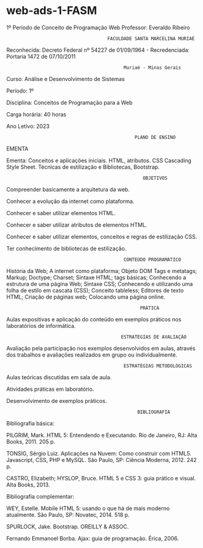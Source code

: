 # web-ads-1-FASM
 1º Período de Conceito de Programação Web          Professor: Everaldo Ribeiro

                                         FACULDADE SANTA MARCELINA MURIAÉ

Reconhecida: Decreto Federal nº 54227 de 01/09/1964 - Recredenciada: Portaria 1472 de 07/10/2011

                                               Muriaé - Minas Gerais



Curso: Análise e Desenvolvimento de Sistemas

Período: 1º

Disciplina: Conceitos de Programação para a Web

Carga horária: 40 horas

Ano Letivo: 2023


                                                   PLANO DE ENSINO

EMENTA

Ementa: Conceitos e aplicações iniciais. HTML, atributos. CSS Cascading Style Sheet. Técnicas de estilização e Bibliotecas, Bootstrap.

                                                      OBJETIVOS

Compreender basicamente a arquitetura da web.

Conhecer a evolução da internet como plataforma.

Conhecer e saber utilizar elementos HTML.

Conhecer e saber utilizar atributos de elementos HTML.

Conhecer e saber utilizar elementos, conceitos e regras de estilização CSS.

Ter conhecimento de bibliotecas de estilização.


                                               CONTEÚDO PROGRAMÁTICO


História da Web; A internet como plataforma; Objeto DOM Tags e metatags; Markup; Doctype; Charset; Sintaxe HTML; tags básicas; Conhecendo a estrutura de uma página Web; Sintaxe CSS; Conhecendo e utilizando uma folha de estilo em cascata (CSS); Conceito tableless; Editores de texto HTML; Criação de páginas web; Colocando uma página online.


                                                     PRÁTICA

Aulas expositivas e aplicação do conteúdo em exemplos práticos nos laboratórios de informática.

                                              ESTRATÉGIAS DE AVALIAÇÃO

Avaliação pela participação nos exemplos desenvolvidos em aulas, através dos trabalhos e avaliações realizados em grupo ou individualmente.

                                               ESTRATÉGIAS METODOLÓGICAS

Aulas teóricas discutidas em sala de aula.

Atividades práticas em laboratório.

Desenvolvimento de exemplos práticos.


                                                    BIBLIOGRAFIA

Bibliografia básica:

PILGRIM, Mark. HTML 5: Entendendo e Executando. Rio de Janeiro, RJ: Alta Books, 2011. 205 p.

TONSIG, Sérgio Luiz. Aplicações na Nuvem: Como construir com HTML5. Javascript, CSS, PHP e MySQL. São Paulo, SP: Ciência Moderna, 2012. 242 p.

CASTRO, Elizabeth; HYSLOP,  Bruce. HTML 5 e CSS 3: guia prático e visual. Alta Books, 2013.

Bibliografia complementar:

WEY, Estelle. Mobile HTML 5: usando o que há de mais moderno atualmente. São Paulo, SP: Novatec, 2014. 518 p.

SPURLOCK, Jake. Bootstrap.  OREILLY & ASSOC.

Fernando Emmanoel Borba. Ajax: guia de programação. Érica, 2006.


